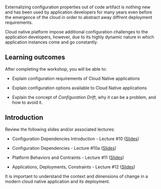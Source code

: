 Externalizing configuration properties out of code artifact
is nothing new and has been used by application developers
for many years even before the emergence of the cloud
in order to abstract away diffrent deployment
requirements.

Cloud native platform impose additional configuration
challenges to the application developers, however,
due to its highly dynamic nature in which application instances
come and go constantly.

## Learning outcomes

After completing the workshop, you will be able to:

-   Explain configuration requirements of Cloud Native applications

-   Explain configuration options available to Cloud Native applications

-   Explain the concept of *Configuration Drift*,
    why it can be a problem,
    and how to avoid it.

## Introduction

Review the following slides and/or associated lectures:

-   Configuration Dependencies Introduction - Lecture #10 ([Slides](https://docs.google.com/presentation/d/1VyNcZ_UmkEVeVrUALAkXTKYRuZEMwFepQdBct7j-Urk))

-   Configuration Dependencies - Lecture #10a ([Slides](https://docs.google.com/presentation/d/17mkMH5tD-xX4CZ41iDrYFggiTuM_CIEnnjYWR3Kg8MA))

-   Platform Behaviors and Contraints - Lecture #11 ([Slides](https://docs.google.com/presentation/d/1skgQGPm2sBQM59bVMYEhh2seMpQd8HNekluYxJoRyMI))

-   Applications, Deployments, Constraints - Lecture #12 ([Slides](https://docs.google.com/presentation/d/1ihTQrSc5Jpv01SOD18C9TAjknha3sVabGr2zZ-k0PMg))

It is important to understand the context and dimensions of change in
a modern cloud native application and its deployment.